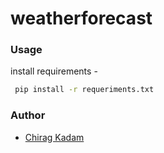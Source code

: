 # weatherforecast

### Usage

install requirements -
```bash
 pip install -r requeriments.txt
 ```

### Author
* [Chirag Kadam](github.com/chirag232001)